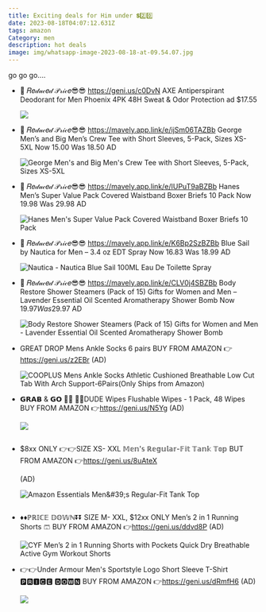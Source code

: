```yaml
---
title: Exciting deals for Him under 💲2️⃣0️⃣
date: 2023-08-18T04:07:12.631Z
tags: amazon
Category: men
description: hot deals
image: img/whatsapp-image-2023-08-18-at-09.54.07.jpg
---
```

g﻿o go go....

* 🎀  𝑅𝑒𝒹𝓊𝒸𝑒𝒹 𝒫𝓇𝒾𝒸𝑒😎😎
  https://geni.us/c0DvN
  AXE Antiperspirant Deodorant for Men Phoenix 4PK 48H Sweat & Odor Protection ad $17.55 <!--StartFragment-->

  ![](https://m.media-amazon.com/images/I/81ndfbc3zWL._SL1500_.jpg)
* 🎀  𝑅𝑒𝒹𝓊𝒸𝑒𝒹 𝒫𝓇𝒾𝒸𝑒😎😎
  https://mavely.app.link/e/ijSm06TAZBb
  George Men’s and Big Men’s Crew Tee with Short Sleeves, 5-Pack, Sizes XS-5XL
  Now 15.00
  Was 18.50
  AD<!--StartFragment-->

  ![George Men's and Big Men's Crew Tee with Short Sleeves, 5-Pack, Sizes XS-5XL](https://i5.walmartimages.com/seo/George-Men-s-and-Big-Men-s-Crew-Tee-with-Short-Sleeves-5-Pack-Sizes-XS-5XL_87c8651c-5286-43c1-929e-57ddd631cc6b.b8679bce9e3c3f271f1e9508364907a7.jpeg?odnHeight=2000&odnWidth=2000&odnBg=FFFFFF)
* 🎀  𝑅𝑒𝒹𝓊𝒸𝑒𝒹 𝒫𝓇𝒾𝒸𝑒😎😎
  https://mavely.app.link/e/IUPuT9aBZBb
  Hanes Men’s Super Value Pack Covered Waistband Boxer Briefs 10 Pack
  Now 19.98
  Was 29.98
  AD<!--StartFragment-->

  ![Hanes Men's Super Value Pack Covered Waistband Boxer Briefs 10 Pack](https://i5.walmartimages.com/seo/Hanes-Men-s-Super-Value-Pack-Covered-Waistband-Boxer-Briefs-10-Pack_f7544eb4-3877-432c-b9cf-745110182391.85c398796762c37a46ee127459c5dc4b.jpeg?odnHeight=612&odnWidth=612&odnBg=FFFFFF)
* 🎀  𝑅𝑒𝒹𝓊𝒸𝑒𝒹 𝒫𝓇𝒾𝒸𝑒😎😎
  https://mavely.app.link/e/K6Bp2SzBZBb
  Blue Sail by Nautica for Men – 3.4 oz EDT Spray
  Now 16.83
  Was 18.99
  AD<!--StartFragment-->

  ![Nautica - Nautica Blue Sail 100ML Eau De Toilette Spray](https://i5.walmartimages.com/seo/Nautica-Nautica-Blue-Sail-100ML-Eau-De-Toilette-Spray_5b5a3687-6d62-41c2-910b-63f338be8901.88fdedf0c6a58ba56b8d52fc4e18bfd2.jpeg?odnHeight=612&odnWidth=612&odnBg=FFFFFF)
* 🎀  𝑅𝑒𝒹𝓊𝒸𝑒𝒹 𝒫𝓇𝒾𝒸𝑒😎😎
  https://mavely.app.link/e/CLV0j4SBZBb
  Body Restore Shower Steamers (Pack of 15) Gifts for Women and Men – Lavender Essential Oil Scented Aromatherapy Shower Bomb
  Now $19.97
  Was $29.97
  AD<!--StartFragment-->

  ![Body Restore Shower Steamers (Pack of 15) Gifts for Women and Men - Lavender Essential Oil Scented Aromatherapy Shower Bomb](https://i5.walmartimages.com/asr/9e4da1ad-2009-4a6f-bd95-167534e65a52.1dbb8e48cd5cb608711187711e359f2d.jpeg?odnHeight=2000&odnWidth=2000&odnBg=FFFFFF)
* GREAT DROP 
  Mens Ankle Socks 6 pairs 
  BUY FROM AMAZON 👉 https://geni.us/z2EBr
  (AD)<!--StartFragment-->

  ![COOPLUS Mens Ankle Socks Athletic Cushioned Breathable Low Cut Tab With Arch Support-6Pairs(Only Ships from Amazon)](https://m.media-amazon.com/images/I/81V8HCK8GVL._AC_UX679_.jpg)
* 𝗚𝗥𝗔𝗕 & 𝗚𝗢 🏃🏃
  💞💞DUDE Wipes Flushable Wipes - 1 Pack, 48 Wipes
  BUY FROM AMAZON 👉https://geni.us/N5Yg
  (AD)<!--StartFragment-->

  ![](https://m.media-amazon.com/images/I/71-wWitztHL._AC_SL1500_.jpg)

  ![]()
* $8xx ONLY 
  👉👉SIZE XS- XXL
  𝕄𝕖𝕟'𝕤 ℝ𝕖𝕘𝕦𝕝𝕒𝕣-𝔽𝕚𝕥 𝕋𝕒𝕟𝕜 𝕋𝕠𝕡
  BUT FROM AMAZON 👉https://geni.us/8uAteX

  (AD)<!--StartFragment-->

  ![Amazon Essentials Men\&#39;s Regular-Fit Tank Top](https://m.media-amazon.com/images/I/81aRHcnI65L._AC_UX569_.jpg)

  ![]()
* ♦️♦️ℙℝ𝕀ℂ𝔼 𝔻𝕆𝕎ℕ⏬⏬
  SIZE M- XXL, $12xx ONLY 
  Men’s 2 in 1 Running Shorts 🩳
  BUY FROM AMAZON 👉https://geni.us/ddvd8P
  (AD)<!--StartFragment-->

  ![CYF Men’s 2 in 1 Running Shorts with Pockets Quick Dry Breathable Active Gym Workout Shorts](https://m.media-amazon.com/images/I/61Chgfyt9VL._AC_UX679_.jpg)
* 👉👉Under Armour Men's Sportstyle Logo Short Sleeve T-Shirt
  🅿🆁🅸🅲🅴 🅳🅾🆆🅽
  BUY FROM AMAZON 👉https://geni.us/dRmfH6
  (AD)<!--StartFragment-->

  ![](https://m.media-amazon.com/images/I/715rxYtGhGL._AC_SL1500_.jpg)